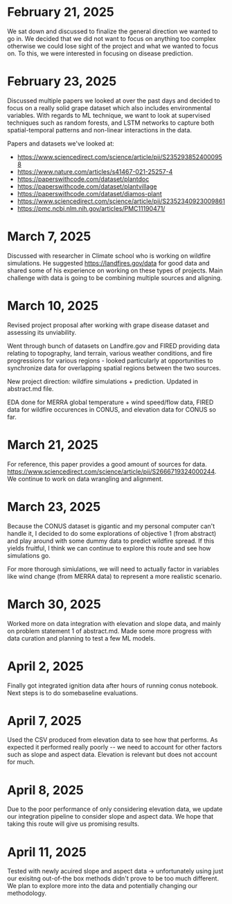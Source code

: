 # February 21, 2025
We sat down and discussed to finalize the general direction we wanted to go in. We decided that we did not want to focus on anything too complex otherwise we could lose sight of the project and what we wanted to focus on. To this, we were interested in focusing on disease prediction.

# February 23, 2025
Discussed multiple papers we looked at over the past days and decided to focus on a really solid grape dataset which also includes environmental variables. With regards to ML technique, we want to look at supervised techniques such as random forests, and LSTM networks to capture both spatial-temporal patterns and non-linear interactions in the data.

Papers and datasets we've looked at:
* https://www.sciencedirect.com/science/article/pii/S2352938524000958
* https://www.nature.com/articles/s41467-021-25257-4
* https://paperswithcode.com/dataset/plantdoc
* https://paperswithcode.com/dataset/plantvillage
* https://paperswithcode.com/dataset/diamos-plant 
* https://www.sciencedirect.com/science/article/pii/S2352340923009861
* https://pmc.ncbi.nlm.nih.gov/articles/PMC11190471/ 

# March 7, 2025
Discussed with researcher in Climate school who is working on wildfire simulations. He suggested https://landfires.gov/data for good data and shared some of his experience on working on these types of projects. Main challenge with data is going to be combining multiple sources and aligning.

# March 10, 2025
Revised project proposal after working with grape disease dataset and assessing its unviability.

Went through bunch of datasets on Landfire.gov and FIRED providing data relating to topography, land terrain, various weather conditions, and fire progressions for various regions - looked particularly at opportunities to synchronize data for overlapping spatial regions between the two sources.

New project direction: wildfire simulations + prediction. Updated in abstract.md file.

EDA done for MERRA global temperature + wind speed/flow data, FIRED data for wildfire occurences in CONUS, and elevation data for CONUS so far.

# March 21, 2025
For reference, this paper provides a good amount of sources for data. https://www.sciencedirect.com/science/article/pii/S2666719324000244. We continue to work on data wrangling and alignment.

# March 23, 2025
Because the CONUS dataset is gigantic and my personal computer can't handle it, I decided to do some explorations of objective 1 (from abstract) and play around with some dummy data to predict wildfire spread. If this yields fruitful, I think we can continue to explore this route and see how simulations go. 

For more thorough simiulations, we will need to actually factor in variables like wind change (from MERRA data) to represent a more realistic scenario.

# March 30, 2025
Worked more on data integration with elevation and slope data, and mainly on problem statement 1 of abstract.md. Made some more progress with data curation and planning to test a few ML models.


# April 2, 2025
Finally got integrated ignition data after hours of running conus notebook. Next steps is to do somebaseline evaluations.

# April 7, 2025
Used the CSV produced from elevation data to see how that performs. As expected it performed really poorly -- we need to account for other factors such as slope and aspect data. Elevation is relevant but does not account for much.

# April 8, 2025
Due to the poor performance of only considering elevation data, we update our integration pipeline to consider slope and aspect data. We hope that taking this route will give us promising results.

# April 11, 2025
Tested with newly acuired slope and aspect data -> unfortunately using just our exisitng out-of-the box methods didn't prove to be too much different. We plan to explore more into the data and potentially changing our methodology.